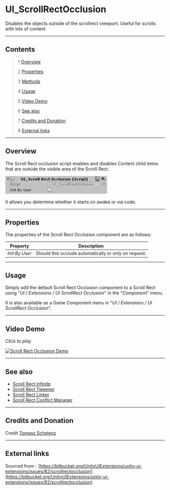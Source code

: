 # UI_ScrollRectOcclusion

Disables the objects outside of the scrollrect viewport. Useful for scrolls with lots of content

<!--![](Images/ Game Image.jpg)-->

---------

## Contents

> 1 [Overview](#overview)
>
> 2 [Properties](#properties)
>
> 3 [Methods](#methods)
>
> 4 [Usage](#usage)
>
> 5 [Video Demo](#video-demo)
>
> 6 [See also](#see-also)
>
> 7 [Credits and Donation](#credits-and-donation)
>
> 8 [External links](#external-links)

---------

## Overview

The Scroll Rect occlusion script enables and disables Content child items that are outside the visible area of the Scroll Rect.

![](Images/ScrollRectOcclusionInspector.jpg)

It allows you determine whether it starts on awake or via code.

---------

## Properties

The properties of the Scroll Rect Occlusion component are as follows:

Property | Description
|-|-|
*Init By User*|Should this occlude automatically or only on request.

---------

## Usage

Simply add the default Scroll Rect Occlusion component to a Scroll Rect using "*UI / Extensions / UI ScrollRect Occlusion*" in the "*Component*" menu.

It is also available as a Game Component menu in "*UI / Extensions / UI ScrollRect Occlusion*".

---------

## Video Demo

*Click to play*

[![Scroll Rect Occlusion Demo](http://img.youtube.com/vi/uVTV7Udx78k/0.jpg)](http://www.youtube.com/watch?v=uVTV7Udx78k?t=39s "Scroll Rect Occlusion Demo video")

---------

## See also

* [Scroll Rect Infinite](/Controls.md/UI_InfiniteScroll)
* [Scroll Rect Tweener](/Controls.md/ScrollRectTweener)
* [Scroll Rect Linker](/Controls.md/ScrollRectLinker)
* [Scroll Rect Conflict Manager](/Controls.md/ScrollConflictManager)

---------

## Credits and Donation

Credit [Tomasz Schelenz](https://bitbucket.org/TomekSzelki/)

---------

## External links

Sourced from - [https://bitbucket.org/UnityUIExtensions/unity-ui-extensions/issues/82/scrollrectocclusion](https://bitbucket.org/UnityUIExtensions/unity-ui-extensions/issues/82/scrollrectocclusion)
